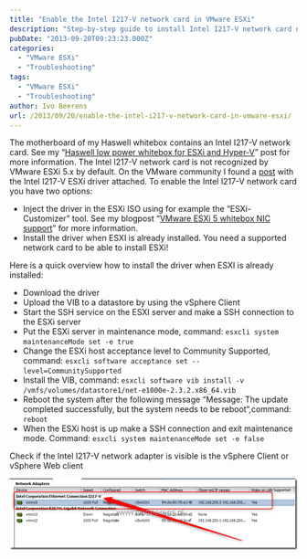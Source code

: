 ```yaml
---
title: "Enable the Intel I217-V network card in VMware ESXi"
description: "Step-by-step guide to install Intel I217-V network card drivers in VMware ESXi 5.x."
pubDate: "2013-09-20T09:23:23.000Z"
categories: 
  - "VMware ESXi"
  - "Troubleshooting"
tags: 
  - "VMware ESXi"
  - "Troubleshooting"
author: Ivo Beerens
url: /2013/09/20/enable-the-intel-i217-v-network-card-in-vmware-esxi/
---
```


The motherboard of my Haswell whitebox contains an Intel I217-V network card. See my “[Haswell low power whitebox for ESXi and Hyper-V](http://localhost/2013/06/25/haswell-low-power-whitebox-for-esxi-and-hyper-v/)” post for more information. The Intel I217-V network card is not recognized by VMware ESXi 5.x by default. On the VMware community I found a [post](https://communities.vmware.com/thread/454771?start=0&tstart=0) with the Intel I217-V ESXi driver attached. To enable the Intel I217-V network card you have two options:

- Inject the driver in the ESXi ISO using for example the “ESXi-Customizer” tool. See my blogpost “[VMware ESXi 5 whitebox NIC support](https://www.ivobeerens.nl/?s=ESXi+Customizer)” for more information.
- Install the driver when ESXI is already installed. You need a supported network card to be able to install ESXi!

Here is a quick overview how to install the driver when ESXI is already installed:

- Download the driver
- Upload the VIB to a datastore by using the vSphere Client
- Start the SSH service on the ESXI server and make a SSH connection to the ESXi server
- Put the ESXi server in maintenance mode, command: `esxcli system maintenanceMode set -e true`
- Change the ESXi host acceptance level to Community Supported, command: `esxcli software acceptance set --level=CommunitySupported`
- Install the VIB, command: `esxcli software vib install -v /vmfs/volumes/datastore1/net-e1000e-2.3.2.x86_64.vib`
- Reboot the system after the following message “Message: The update completed successfully, but the system needs to be reboot“,command: `reboot`
- When the ESXi host is up make a SSH connection and exit maintenance mode. Command: `esxcli system maintenanceMode set -e false`

Check if the Intel I217-V network adapter is visible is the vSphere Client or vSphere Web client

[![image](images/image_thumb1.png "image")](images/image1.png)